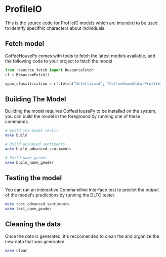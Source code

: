 # ProfileIO

This is the source code for ProfileIO models which are intended to be used to
identify specifhic characters about individuals.

## Fetch model

CoffeeHousePy comes with tools to fetch the latest models available, add the
following code to your project to fetch the model

```python
from resource_fetch import ResourceFetch
rf = ResourceFetch()

spam_classification = rf.fetch("Intellivoid", "CoffeeHouseData-ProfileIO")
```


## Building The Model

Builiding the model requires CoffeeHousePy to be installed on the system, 
you can build the model in the foreground by running one of these commands

```sh
# Build the model (Full)
make build

# Build advanced_sentiments
make build_advanced_sentiments

# Build name_gender
make build_name_gender
```


## Testing the model

You can run an interactive Commandline Interface test to predict
the output of the model's predictions by running the DLTC tester.

```sh
make test_advanced_sentiments
make test_name_gender
```


## Cleaning the data

Once the data is generated, it's reccomended to clean the and
organize the new data that was generated.

```sh
make clean
```
